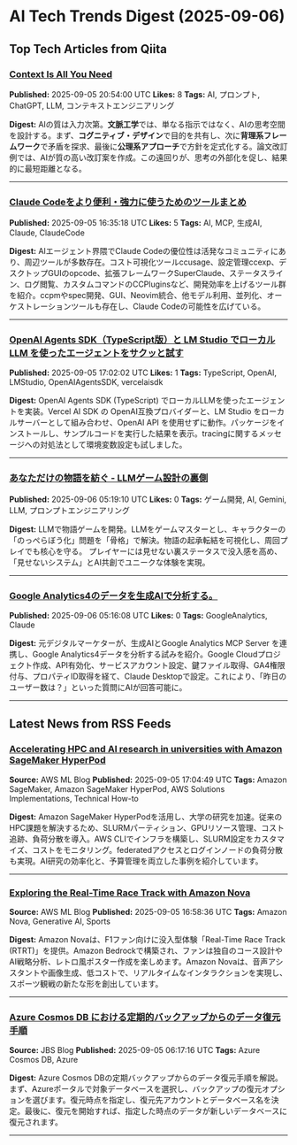 # AI Tech Trends Digest (2025-09-06)


## Top Tech Articles from Qiita


### [Context Is All You Need](https://qiita.com/makotosaekit/items/2a08d945dd4cbf1b14ef)
**Published:** 2025-09-05 20:54:00 UTC
**Likes:** 8
**Tags:** AI, プロンプト, ChatGPT, LLM, コンテキストエンジニアリング

**Digest:**
AIの質は入力次第。**文脈工学**では、単なる指示ではなく、AIの思考空間を設計する。まず、**コグニティブ・デザイン**で目的を共有し、次に**背理系フレームワーク**で矛盾を探求、最後に**公理系アプローチ**で方針を定式化する。論文改訂例では、AIが質の高い改訂案を作成。この遠回りが、思考の外部化を促し、結果的に最短距離となる。

---

### [Claude Codeをより便利・強力に使うためのツールまとめ](https://qiita.com/flowernotfound/items/649711de6fe8caf1eac2)
**Published:** 2025-09-05 16:35:18 UTC
**Likes:** 5
**Tags:** AI, MCP, 生成AI, Claude, ClaudeCode

**Digest:**
AIエージェント界隈でClaude Codeの優位性は活発なコミュニティにあり、周辺ツールが多数存在。コスト可視化ツールccusage、設定管理ccexp、デスクトップGUIのopcode、拡張フレームワークSuperClaude、ステータスライン、ログ閲覧、カスタムコマンドのCCPluginsなど、開発効率を上げるツール群を紹介。ccpmやspec開発、GUI、Neovim統合、他モデル利用、並列化、オーケストレーションツールも存在し、Claude Codeの可能性を広げている。

---

### [OpenAI Agents SDK（TypeScript版）と LM Studio でローカルLLM を使ったエージェントをサクッと試す](https://qiita.com/youtoy/items/a5be9f1789cbac1c4047)
**Published:** 2025-09-05 17:02:02 UTC
**Likes:** 1
**Tags:** TypeScript, OpenAI, LMStudio, OpenAIAgentsSDK, vercelaisdk

**Digest:**
OpenAI Agents SDK (TypeScript) でローカルLLMを使ったエージェントを実装。Vercel AI SDK の OpenAI互換プロバイダーと、LM Studio をローカルサーバーとして組み合わせ、OpenAI API を使用せずに動作。パッケージをインストールし、サンプルコードを実行した結果を表示。tracingに関するメッセージへの対処法として環境変数設定も試しました。

---

### [あなただけの物語を紡ぐ - LLMゲーム設計の裏側](https://qiita.com/anata_no_story/items/08aff7fd95d636667a9e)
**Published:** 2025-09-06 05:19:10 UTC
**Likes:** 0
**Tags:** ゲーム開発, AI, Gemini, LLM, プロンプトエンジニアリング

**Digest:**
LLMで物語ゲームを開発。LLMをゲームマスターとし、キャラクターの「のっぺらぼう化」問題を「骨格」で解決。物語の起承転結を可視化し、周回プレイでも核心を守る。 プレイヤーには見せない裏ステータスで没入感を高め、「見せないシステム」とAI共創でユニークな体験を実現。

---

### [Google Analytics4のデータを生成AIで分析する。](https://qiita.com/hidekazu_higashi/items/0a2dbec800590106e80a)
**Published:** 2025-09-06 05:16:08 UTC
**Likes:** 0
**Tags:** GoogleAnalytics, Claude

**Digest:**
元デジタルマーケターが、生成AIとGoogle Analytics MCP Server を連携し、Google Analytics4データを分析する試みを紹介。Google Cloudプロジェクト作成、API有効化、サービスアカウント設定、鍵ファイル取得、GA4権限付与、プロパティID取得を経て、Claude Desktopで設定。これにより、「昨日のユーザー数は？」といった質問にAIが回答可能に。

---

## Latest News from RSS Feeds


### [Accelerating HPC and AI research in universities with Amazon SageMaker HyperPod](https://aws.amazon.com/blogs/machine-learning/accelerating-hpc-and-ai-research-in-universities-with-amazon-sagemaker-hyperpod/)
**Source:** AWS ML Blog
**Published:** 2025-09-05 17:04:49 UTC
**Tags:** Amazon SageMaker, Amazon SageMaker HyperPod, AWS Solutions Implementations, Technical How-to

**Digest:**
Amazon SageMaker HyperPodを活用し、大学の研究を加速。従来のHPC課題を解決するため、SLURMパーティション、GPUリソース管理、コスト追跡、負荷分散を導入。AWS CLIでインフラを構築し、SLURM設定をカスタマイズ、コストをモニタリング。federatedアクセスとログインノードの負荷分散も実現。AI研究の効率化と、予算管理を両立した事例を紹介しています。

---

### [Exploring the Real-Time Race Track with Amazon Nova](https://aws.amazon.com/blogs/machine-learning/exploring-the-real-time-race-track-with-amazon-nova/)
**Source:** AWS ML Blog
**Published:** 2025-09-05 16:58:36 UTC
**Tags:** Amazon Nova, Generative AI, Sports

**Digest:**
Amazon Novaは、F1ファン向けに没入型体験「Real-Time Race Track (RTRT)」を提供。Amazon Bedrockで構築され、ファンは独自のコース設計やAI戦略分析、レトロ風ポスター作成を楽しめます。Amazon Novaは、音声アシスタントや画像生成、低コストで、リアルタイムなインタラクションを実現し、スポーツ観戦の新たな形を創出しています。

---

### [Azure Cosmos DB における定期的バックアップからのデータ復元手順](https://blog.jbs.co.jp/entry/2025/09/05/151716)
**Source:** JBS Blog
**Published:** 2025-09-05 06:17:16 UTC
**Tags:** Azure Cosmos DB, Azure

**Digest:**
Azure Cosmos DBの定期バックアップからのデータ復元手順を解説。まず、Azureポータルで対象データベースを選択し、バックアップの復元オプションを選びます。復元時点を指定し、復元先アカウントとデータベース名を決定。最後に、復元を開始すれば、指定した時点のデータが新しいデータベースに復元されます。

---
